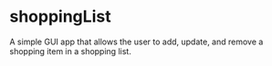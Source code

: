 # shoppingList
A simple GUI app that allows the user to add, update, and remove a shopping item
in a shopping list.
